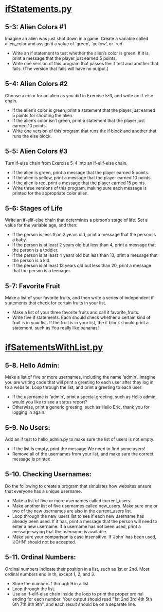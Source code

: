 # <a href="https://github.com/talhatallat/talhatallat/blob/main/Python%20Programming/Chapter%205%20-%20if%20statements/ifStatements.py">ifStatements.py</a>
## 5-3: Alien Colors #1
Imagine an alien was just shot down in a game. Create a variable called alien_color and assign it a value of 'green', 'yellow', or 'red'.
* Write an if statement to test whether the alien’s color is green. If it is, print a message that the player just earned 5 points.
* Write one version of this program that passes the if test and another that fails. (The version that fails will have no output.)
## 5-4: Alien Colors #2
Choose a color for an alien as you did in Exercise 5-3, and write an if-else chain.
* If the alien’s color is green, print a statement that the player just earned 5 points for shooting the alien.
* If the alien’s color isn’t green, print a statement that the player just earned 10 points.
* Write one version of this program that runs the if block and another that runs the else block.
## 5-5: Alien Colors #3
Turn if-else chain from Exercise 5-4 into an if-elif-else chain.
* If the alien is green, print a message that the player earned 5 points.
* If the alien is yellow, print a message that the player earned 10 points.
* If the alien is red, print a message that the player earned 15 points.
* Write three versions of this program, making sure each message is printed for the appropriate color alien.
## 5-6: Stages of Life
Write an if-elif-else chain that determines a person’s stage of life. Set a value for the variable age, and then:
* If the person is less than 2 years old, print a message that the person is a baby.
* If the person is at least 2 years old but less than 4, print a message that the person is a toddler.
* If the person is at least 4 years old but less than 13, print a message that the person is a kid.
* If the person is at least 13 years old but less than 20, print a message that the person is a teenager.
## 5-7: Favorite Fruit
Make a list of your favorite fruits, and then write a series of independent if statements that check for certain fruits in your list.
* Make a list of your three favorite fruits and call it favorite_fruits.
* Write five if statements. Each should check whether a certain kind of fruit is in your list. If the fruit is in your list, the if block should print a statement, such as You really like bananas!
# <a href="https://github.com/talhatallat/talhatallat/blob/main/Python%20Programming/Chapter%205%20-%20if%20statements/ifStatementswithLists.py">ifSatementsWithList.py</a>
## 5-8. Hello Admin: 
Make a list of five or more usernames, including the name 'admin'. Imagine you are writing code that will print a greeting to each user after they log in to a website. Loop through the list, and print a greeting to each user:
* If the username is 'admin', print a special greeting, such as Hello admin, would you like to see a status report?
* Otherwise, print a generic greeting, such as Hello Eric, thank you for logging in again.

## 5-9. No Users: 
Add an if test to hello_admin.py to make sure the list of users is not empty.
* If the list is empty, print the message We need to find some users!
* Remove all of the usernames from your list, and make sure the correct message is printed.
## 5-10. Checking Usernames: 
Do the following to create a program that simulates how websites ensure that everyone has a unique username.
* Make a list of five or more usernames called current_users.
* Make another list of five usernames called new_users. Make sure one or two of the new usernames are also in the current_users list.
* Loop through the new_users list to see if each new username has already been used. If it has, print a message that the person will need to enter a new username. If a username has not been used, print a message saying that the username is available.
* Make sure your comparison is case insensitive. If 'John' has been used, 'JOHN' should not be accepted.
## 5-11. Ordinal Numbers: 
Ordinal numbers indicate their position in a list, such as 1st or 2nd. Most ordinal numbers end in th, except 1, 2, and 3.
* Store the numbers 1 through 9 in a list.
* Loop through the list.
* Use an if-elif-else chain inside the loop to print the proper ordinal ending for each number. Your output should read "1st 2nd 3rd 4th 5th 6th 7th 8th 9th", and each result should be on a separate line.

